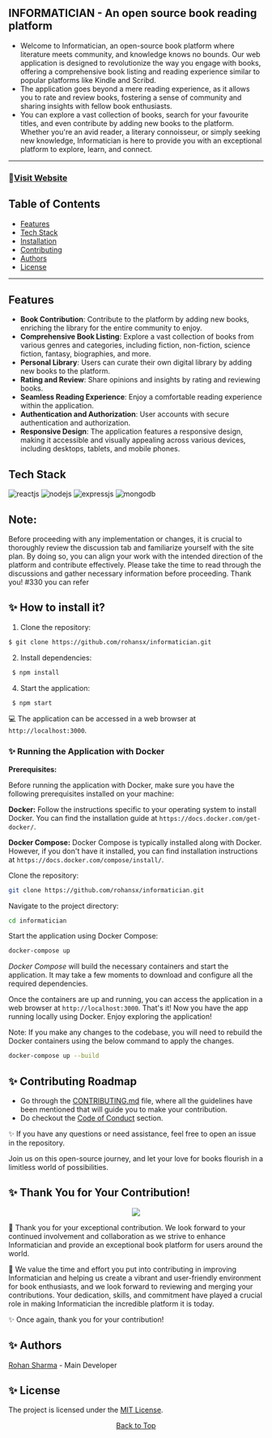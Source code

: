 ## INFORMATICIAN - An open source book reading platform

- Welcome to Informatician, an open-source book platform where literature meets community, and knowledge knows no bounds. Our web application is designed to revolutionize the way you engage with books, offering a comprehensive book listing and reading experience similar to popular platforms like Kindle and Scribd.
- The application goes beyond a mere reading experience, as it allows you to rate and review books, fostering a sense of community and sharing insights with fellow book enthusiasts.
- You can explore a vast collection of books, search for your favourite titles, and even contribute by adding new books to the platform. Whether you're an avid reader, a literary connoisseur, or simply seeking new knowledge, Informatician is here to provide you with an exceptional platform to explore, learn, and connect.

---
### 🔗[Visit Website](https://www.informatician.in/)

## Table of Contents

- [Features](#features)
- [Tech Stack](#tech-stack)
- [Installation](#installation)
- [Contributing](#contributing)
- [Authors](#authors)
- [License](#license)

---
## Features

- **Book Contribution**: Contribute to the platform by adding new books, enriching the library for the entire community to enjoy.
- **Comprehensive Book Listing**: Explore a vast collection of books from various genres and categories, including fiction, non-fiction, science fiction, fantasy, biographies, and more.
- **Personal Library**: Users can curate their own digital library by adding new books to the platform.
- **Rating and Review**: Share opinions and insights by rating and reviewing books.
- **Seamless Reading Experience**: Enjoy a comfortable reading experience within the application.
- **Authentication and Authorization**: User accounts with secure authentication and authorization.
- **Responsive Design**: The application features a responsive design, making it accessible and visually appealing across various devices, including desktops, tablets, and mobile phones.

## Tech Stack

![reactjs](https://img.shields.io/badge/React-20232A?style=for-the-badge&logo=react&logoColor=61DAFB)
![nodejs](https://img.shields.io/badge/Node.js-43853D?style=for-the-badge&logo=node.js&logoColor=white)
![expressjs](https://img.shields.io/badge/Express.js-000000?style=for-the-badge&logo=express&logoColor=white)
![mongodb](https://img.shields.io/badge/MongoDB-4EA94B?style=for-the-badge&logo=mongodb&logoColor=white)

## Note:

Before proceeding with any implementation or changes, it is crucial to thoroughly review the discussion tab and familiarize yourself with the site plan. By doing so, you can align your work with the intended direction of the platform and contribute effectively. Please take the time to read through the discussions and gather necessary information before proceeding. Thank you!
#330 you can refer

## ✨ How to install it?

1. Clone the repository:

```sh
$ git clone https://github.com/rohansx/informatician.git
```

2. Install dependencies:

```sh
 $ npm install
```

4. Start the application:

```sh
 $ npm start
```

 💻 The application can be accessed in a web browser at `http://localhost:3000`.

### ✨ Running the Application with Docker

**Prerequisites:**

Before running the application with Docker, make sure you have the following prerequisites installed on your machine:

**Docker:** Follow the instructions specific to your operating system to install Docker. You can find the installation guide at `https://docs.docker.com/get-docker/`.

**Docker Compose:** Docker Compose is typically installed along with Docker. However, if you don't have it installed, you can find installation instructions at `https://docs.docker.com/compose/install/`.

Clone the repository:

```sh
git clone https://github.com/rohansx/informatician.git
```

Navigate to the project directory:

```sh
cd informatician
```

Start the application using Docker Compose:

```sh
docker-compose up
```

*Docker Compose* will build the necessary containers and start the application. It may take a few moments to download and configure all the required dependencies.

Once the containers are up and running, you can access the application in a web browser at `http://localhost:3000`.
That's it! Now you have the app running locally using Docker. Enjoy exploring the application!

Note: If you make any changes to the codebase, you will need to rebuild the Docker containers using the below command to apply the changes.

```sh
docker-compose up --build
```

## ✨ Contributing Roadmap

- Go through the [CONTRIBUTING.md](https://github.com/poorvika11/informatician/blob/main/CONTRIBUTING.md) file, where all the guidelines have been mentioned that will guide you to make your contribution.
- Do checkout the [Code of Conduct](https://github.com/poorvika11/informatician/blob/main/STYLE_GUIDE.md) section.

✨ If you have any questions or need assistance, feel free to open an issue in the repository.

Join us on this open-source journey, and let your love for books flourish in a limitless world of possibilities.

## ✨ Thank You for Your Contribution!

<p align=center>
<a href="https://github.com/rohansx/informatician/graphs/contributors">
  <img src="https://contrib.rocks/image?repo=rohansx/informatician" />
</a></p>

🙏 Thank you for your exceptional contribution. We look forward to your continued involvement and collaboration as we strive to enhance Informatician and provide an exceptional book platform for users around the world.

🌟 We value the time and effort you put into contributing in improving Informatician and helping us create a vibrant and user-friendly environment for book enthusiasts, and we look forward to reviewing and merging your contributions. Your dedication, skills, and commitment have played a crucial role in making Informatician the incredible platform it is today.

✨ Once again, thank you for your contribution!

## ✨ Authors

[Rohan Sharma](https://github.com/rohansx) - Main Developer
<a name="changelog"></a>

## ✨ License

The project is licensed under the [MIT License](https://github.com/rohansx/informatician/blob/main/LICENSE).

<div align="center">
  <a href="#table-of-contents">Back to Top</a>
</div>
